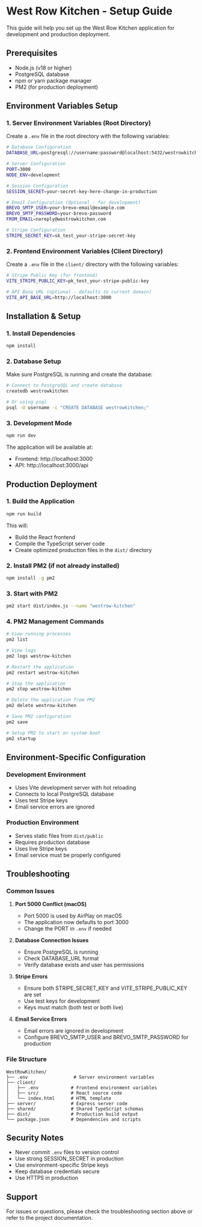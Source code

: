 # West Row Kitchen - Setup Guide

This guide will help you set up the West Row Kitchen application for development and production deployment.

## Prerequisites

- Node.js (v18 or higher)
- PostgreSQL database
- npm or yarn package manager
- PM2 (for production deployment)

## Environment Variables Setup

### 1. Server Environment Variables (Root Directory)

Create a `.env` file in the root directory with the following variables:

```bash
# Database Configuration
DATABASE_URL=postgresql://username:password@localhost:5432/westrowkitchen

# Server Configuration
PORT=3000
NODE_ENV=development

# Session Configuration
SESSION_SECRET=your-secret-key-here-change-in-production

# Email Configuration (Optional - for development)
BREVO_SMTP_USER=your-brevo-email@example.com
BREVO_SMTP_PASSWORD=your-brevo-password
FROM_EMAIL=noreply@westrowkitchen.com

# Stripe Configuration
STRIPE_SECRET_KEY=sk_test_your-stripe-secret-key
```

### 2. Frontend Environment Variables (Client Directory)

Create a `.env` file in the `client/` directory with the following variables:

```bash
# Stripe Public Key (for frontend)
VITE_STRIPE_PUBLIC_KEY=pk_test_your-stripe-public-key

# API Base URL (optional - defaults to current domain)
VITE_API_BASE_URL=http://localhost:3000
```

## Installation & Setup

### 1. Install Dependencies

```bash
npm install
```

### 2. Database Setup

Make sure PostgreSQL is running and create the database:

```bash
# Connect to PostgreSQL and create database
createdb westrowkitchen

# Or using psql
psql -U username -c "CREATE DATABASE westrowkitchen;"
```

### 3. Development Mode

```bash
npm run dev
```

The application will be available at:
- Frontend: http://localhost:3000
- API: http://localhost:3000/api

## Production Deployment

### 1. Build the Application

```bash
npm run build
```

This will:
- Build the React frontend
- Compile the TypeScript server code
- Create optimized production files in the `dist/` directory

### 2. Install PM2 (if not already installed)

```bash
npm install -g pm2
```

### 3. Start with PM2

```bash
pm2 start dist/index.js --name "westrow-kitchen"
```

### 4. PM2 Management Commands

```bash
# View running processes
pm2 list

# View logs
pm2 logs westrow-kitchen

# Restart the application
pm2 restart westrow-kitchen

# Stop the application
pm2 stop westrow-kitchen

# Delete the application from PM2
pm2 delete westrow-kitchen

# Save PM2 configuration
pm2 save

# Setup PM2 to start on system boot
pm2 startup
```

## Environment-Specific Configuration

### Development Environment

- Uses Vite development server with hot reloading
- Connects to local PostgreSQL database
- Uses test Stripe keys
- Email service errors are ignored

### Production Environment

- Serves static files from `dist/public`
- Requires production database
- Uses live Stripe keys
- Email service must be properly configured

## Troubleshooting

### Common Issues

1. **Port 5000 Conflict (macOS)**
   - Port 5000 is used by AirPlay on macOS
   - The application now defaults to port 3000
   - Change the PORT in `.env` if needed

2. **Database Connection Issues**
   - Ensure PostgreSQL is running
   - Check DATABASE_URL format
   - Verify database exists and user has permissions

3. **Stripe Errors**
   - Ensure both STRIPE_SECRET_KEY and VITE_STRIPE_PUBLIC_KEY are set
   - Use test keys for development
   - Keys must match (both test or both live)

4. **Email Service Errors**
   - Email errors are ignored in development
   - Configure BREVO_SMTP_USER and BREVO_SMTP_PASSWORD for production

### File Structure

```
WestRowKitchen/
├── .env                 # Server environment variables
├── client/
│   ├── .env            # Frontend environment variables
│   ├── src/            # React source code
│   └── index.html      # HTML template
├── server/             # Express server code
├── shared/             # Shared TypeScript schemas
├── dist/               # Production build output
└── package.json        # Dependencies and scripts
```

## Security Notes

- Never commit `.env` files to version control
- Use strong SESSION_SECRET in production
- Use environment-specific Stripe keys
- Keep database credentials secure
- Use HTTPS in production

## Support

For issues or questions, please check the troubleshooting section above or refer to the project documentation.
